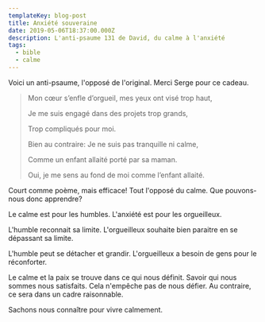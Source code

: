 ```yaml
---
templateKey: blog-post
title: Anxiété souveraine
date: 2019-05-06T18:37:00.000Z
description: L'anti-psaume 131 de David, du calme à l'anxiété
tags:
  - bible
  - calme
---
```


Voici un anti-psaume, l'opposé de l'original. Merci Serge pour ce cadeau.

> Mon cœur s’enfle d’orgueil, mes yeux ont visé trop haut,
>
> Je me suis engagé dans des projets trop grands,
>
> Trop compliqués pour moi.
>
> Bien au contraire: Je ne suis pas tranquille ni calme,
>
> Comme un enfant allaité porté par sa maman.
>
> Oui, je me sens au fond de moi comme l’enfant allaité.

Court comme poème, mais efficace!
Tout l'opposé du calme. Que pouvons-nous donc apprendre?

Le calme est pour les humbles.
L'anxiété est pour les orgueilleux.

L'humble reconnait sa limite.
L'orgueilleux souhaite bien paraitre en se dépassant sa limite.

L'humble peut se détacher et grandir.
L'orgueilleux a besoin de gens pour le réconforter.

Le calme et la paix se trouve dans ce qui nous définit.
Savoir qui nous sommes nous satisfaits.
Cela n'empêche pas de nous défier.
Au contraire, ce sera dans un cadre raisonnable.

Sachons nous connaître pour vivre calmement.
